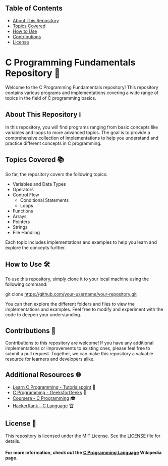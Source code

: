 ## Table of Contents

- [About This Repository](#about-this-repository)
- [Topics Covered](#topics-covered)
- [How to Use](#how-to-use)
- [Contributions](#contributions)
- [License](#license)

# C Programming Fundamentals Repository 🚀

Welcome to the C Programming Fundamentals repository! This repository contains various programs and implementations covering a wide range of topics in the field of C programming basics.

## About This Repository ℹ️

In this repository, you will find programs ranging from basic concepts like variables and loops to more advanced topics. The goal is to provide a comprehensive collection of implementations to help you understand and practice different concepts in C programming.

## Topics Covered 📚

So far, the repository covers the following topics:

- Variables and Data Types
- Operators
- Control Flow
  - Conditional Statements
  - Loops
- Functions
- Arrays
- Pointers
- Strings
- File Handling

Each topic includes implementations and examples to help you learn and explore the concepts further.

## How to Use 🛠️

To use this repository, simply clone it to your local machine using the following command:


git clone https://github.com/your-username/your-repository.git


You can then explore the different folders and files to view the implementations and examples. Feel free to modify and experiment with the code to deepen your understanding.

## Contributions 🤝

Contributions to this repository are welcome! If you have any additional implementations or improvements to existing ones, please feel free to submit a pull request. Together, we can make this repository a valuable resource for learners and developers alike.

## Additional Resources 🌐

- [Learn C Programming - Tutorialspoint](https://www.tutorialspoint.com/cprogramming/index.htm) 📖
- [C Programming - GeeksforGeeks](https://www.geeksforgeeks.org/c-programming-language/) 📖
- [Coursera - C Programming](https://www.coursera.org/courses?query=c%20programming) 🎓
- [HackerRank - C Language](https://www.hackerrank.com/domains/c) 🏆

## License 📝

This repository is licensed under the MIT License. See the [LICENSE](LICENSE) file for details.


#### For more information, check out the [C Programming Language](https://en.wikipedia.org/wiki/C_(programming_language)) Wikipedia page.

